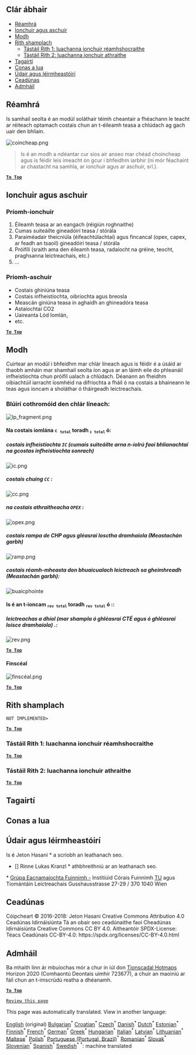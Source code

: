 <h2> Clár ábhair </h2><ul><li> <a href="#introduction">Réamhrá</a> </li><li> <a href="#inputs-and-outputs">Ionchuir agus aschuir</a> </li><li> <a href="#method">Modh</a> </li><li> <a href="#sample-run">Rith shamplach</a> <ul><li> <a href="#test-run-1-default-input-values">Tástáil Rith 1: luachanna ionchuir réamhshocraithe</a> </li><li> <a href="#test-run-2-modified-input-values">Tástáil Rith 2: luachanna ionchuir athraithe</a> </li></ul></li><li> <a href="#references">Tagairtí</a> </li><li> <a href="#how-to-cite">Conas a lua</a> </li><li> <a href="#authors-and-reviewers">Údair agus léirmheastóirí</a> </li><li> <a href="#license">Ceadúnas</a> </li><li> <a href="#acknowledgement">Admháil</a> </li></ul><h2> Réamhrá </h2><p> Is samhail seolta é an modúl soláthair téimh cheantair a fhéachann le teacht ar réiteach optamach costais chun an t-éileamh teasa a chlúdach ag gach uair den bhliain. </p><p><img alt="coincheap.png" src="https://github.com/HotMaps/hotmaps_wiki/blob/master/Images/dh_supply/concept.png"/></p><blockquote><p> Is é an modh a ndéantar cur síos air anseo mar chéad choincheap agus is féidir leis imeacht ón gcur i bhfeidhm iarbhír (ní mór féachaint ar chastacht na samhla, ar ionchuir agus ar aschuir, srl.). </p></blockquote><p><ins> <code><strong><a href="#table-of-contents">To Top</a></strong></code> </ins> </p><h2> Ionchuir agus aschuir </h2><h3> Príomh-ionchuir </h3><ol><li> Éileamh teasa ar an eangach (réigiún roghnaithe) </li><li> Cumas suiteáilte gineadóirí teasa / stórála </li><li> Paraiméadair theicniúla (éifeachtúlachtaí) agus fincancal (opex, capex, ar feadh an tsaoil) gineadóirí teasa / stórála </li><li> Próifílí (sraith ama den éileamh teasa, radaíocht na gréine, teocht, praghsanna leictreachais, etc.) </li><li> ... </li></ol><h3> Príomh-aschuir </h3><ul><li> Costais ghiniúna teasa </li><li> Costais infheistíochta, oibríochta agus breosla </li><li> Meascán giniúna teasa in aghaidh an ghineadóra teasa </li><li> Astaíochtaí CO2 </li><li> Uaireanta Lód Iomlán, </li><li> etc. </li></ul><p><ins> <code><strong><a href="#table-of-contents">To Top</a></strong></code> </ins> </p><h2> Modh </h2><p> Cuirtear an modúl i bhfeidhm mar chlár líneach agus is féidir é a úsáid ar thaobh amháin mar shamhail seolta íon agus ar an láimh eile do phleanáil infheistíochta chun próifíl ualach a chlúdach. Déanann an fheidhm oibiachtúil iarracht íosmhéid na difríochta a fháil ó na costais a bhaineann le teas agus ioncam a sholáthar ó tháirgeadh leictreachais. </p><h3> Blúirí cothromóid den chlár líneach: </h3><p><img alt="lp_fragment.png" src="https://github.com/HotMaps/hotmaps_wiki/blob/master/Images/dh_supply/lp_fragment.png"/></p><h4> Na costais iomlána <code>c <sub>total</sub></code> toradh <code><sub>c total</sub></code> ó: </h4><h5> costais infheistíochta <code>IC</code> (cumais suiteáilte arna n-iolrú faoi bhlianachtaí na gcostas infheistíochta sonrach) </h5><p><img alt="ic.png" src="https://github.com/HotMaps/hotmaps_wiki/blob/master/Images/dh_supply/ic.png"/></p><h5> costais chuing <code>CC</code> : </h5><p><img alt="cc.png" src="https://github.com/HotMaps/hotmaps_wiki/blob/master/Images/dh_supply/cc.png"/></p><h5> na costais athraitheacha <code>OPEX</code> : </h5><p><img alt="opex.png" src="https://github.com/HotMaps/hotmaps_wiki/blob/master/Images/dh_supply/opex.png"/></p><h5> costais rampa de CHP agus gléasraí losctha dramhaíola (Meastachán garbh) </h5><p><img alt="ramp.png" src="https://github.com/HotMaps/hotmaps_wiki/blob/master/Images/dh_supply/ramp.png"/></p><h5> costais réamh-mheasta don bhuaicualach leictreach sa gheimhreadh (Meastachán garbh): </h5><p><img alt="buaicphointe" src="https://github.com/HotMaps/hotmaps_wiki/blob/master/Images/dh_supply/peak.png"/></p><h4> Is é an t-ioncam <code><sub>rev total</sub></code> toradh <code><sub>rev total</sub></code> ó :: </h4><h5> leictreachas a dhíol (mar shampla ó ghléasraí CTÉ agus ó ghléasraí loisce dramhaíola) .: </h5><p><img alt="rev.png" src="https://github.com/HotMaps/hotmaps_wiki/blob/master/Images/dh_supply/rev.png"/></p><p><ins> <code><strong><a href="#table-of-contents">To Top</a></strong></code> </ins> </p><h4> Finscéal </h4><p><img alt="finscéal.png" src="https://github.com/HotMaps/hotmaps_wiki/blob/master/Images/dh_supply/legend.png"/></p><p><ins> <code><strong><a href="#table-of-contents">To Top</a></strong></code> </ins> </p><h2> Rith shamplach </h2><p> <code>NOT IMPLEMENTED&gt;</code> </p> <p><ins> <code><strong><a href="#table-of-contents">To Top</a></strong></code> </ins> </p><h3> Tástáil Rith 1: luachanna ionchuir réamhshocraithe </h3><p><ins> <code><strong><a href="#table-of-contents">To Top</a></strong></code> </ins> </p><h3> Tástáil Rith 2: luachanna ionchuir athraithe </h3><p><ins> <code><strong><a href="#table-of-contents">To Top</a></strong></code> </ins> </p><h2> Tagairtí </h2><h2> Conas a lua </h2><h2> Údair agus léirmheastóirí </h2><p> Is é Jeton Hasani * a scríobh an leathanach seo. </p><ul><li> [] Rinne Lukas Kranzl * athbhreithniú ar an leathanach seo. </li></ul><p> * <a href="https://eeg.tuwien.ac.at/">Grúpa Eacnamaíochta Fuinnimh -</a> Institiúid Córais Fuinnimh <a href="https://eeg.tuwien.ac.at/">TU</a> agus Tiomántáin Leictreachais Gusshausstrasse 27-29 / 370 1040 Wien </p><h2> Ceadúnas </h2><p> Cóipcheart © 2016-2018: Jeton Hasani Creative Commons Attribution 4.0 Ceadúnas Idirnáisiúnta Tá an obair seo ceadúnaithe faoi Cheadúnas Idirnáisiúnta Creative Commons CC BY 4.0. Aitheantóir SPDX-License: Téacs Ceadúnais CC-BY-4.0: https://spdx.org/licenses/CC-BY-4.0.html </p><h2> Admháil </h2><p> Ba mhaith linn ár mbuíochas mór a chur in iúl don <a href="https://www.hotmaps-project.eu">Tionscadal Hotmaps</a> Horizon 2020 (Comhaontú Deontais uimhir 723677), a chuir an maoiniú ar fáil chun an t-imscrúdú reatha a dhéanamh. </p><p><ins> <code><strong><a href="#table-of-contents">To Top</a></strong></code> </ins> </p><p> <code><a href="https://github.com/HotMaps/hotmaps_wiki/wiki/CM_DH_supply/_edit">Review this page</a></code> </p>

This page was automatically translated. View in another language:

[English](en-CM-District-heating-supply-dispatch) (original) [Bulgarian](bg-CM-District-heating-supply-dispatch)<sup>\*</sup> [Croatian](hr-CM-District-heating-supply-dispatch)<sup>\*</sup> [Czech](cs-CM-District-heating-supply-dispatch)<sup>\*</sup> [Danish](da-CM-District-heating-supply-dispatch)<sup>\*</sup> [Dutch](nl-CM-District-heating-supply-dispatch)<sup>\*</sup> [Estonian](et-CM-District-heating-supply-dispatch)<sup>\*</sup> [Finnish](fi-CM-District-heating-supply-dispatch)<sup>\*</sup> [French](fr-CM-District-heating-supply-dispatch)<sup>\*</sup> [German](de-CM-District-heating-supply-dispatch)<sup>\*</sup> [Greek](el-CM-District-heating-supply-dispatch)<sup>\*</sup> [Hungarian](hu-CM-District-heating-supply-dispatch)<sup>\*</sup>  [Italian](it-CM-District-heating-supply-dispatch)<sup>\*</sup> [Latvian](lv-CM-District-heating-supply-dispatch)<sup>\*</sup> [Lithuanian](lt-CM-District-heating-supply-dispatch)<sup>\*</sup> [Maltese](mt-CM-District-heating-supply-dispatch)<sup>\*</sup> [Polish](pl-CM-District-heating-supply-dispatch)<sup>\*</sup> [Portuguese (Portugal, Brazil)](pt-CM-District-heating-supply-dispatch)<sup>\*</sup> [Romanian](ro-CM-District-heating-supply-dispatch)<sup>\*</sup> [Slovak](sk-CM-District-heating-supply-dispatch)<sup>\*</sup> [Slovenian](sl-CM-District-heating-supply-dispatch)<sup>\*</sup> [Spanish](es-CM-District-heating-supply-dispatch)<sup>\*</sup> [Swedish](sv-CM-District-heating-supply-dispatch)<sup>\*</sup>
<sup>\*</sup>: machine translated
